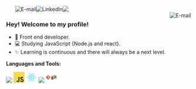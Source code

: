 
<img align="right" src="https://user-images.githubusercontent.com/56550632/107151690-91cfba00-6942-11eb-934b-5e794c16e201.png" width="350"/>

<a href="https://www.linkedin.com/in/flavio-aquila-283833161/">
<img align="right" alt="LinkedIn" src="https://img.shields.io/badge/-Fl%C3%A1vio%20%C3%80quila-blue"/>
</a>

<a href="https://www.instagram.com/lcegreen/">
<img align="right" alt="E-mail" src="https://img.shields.io/badge/-Instagram-ff69b4"/>
</a>

<a href="flavioaquila18@hotmail.com">
<img align="right" alt="E-mail" src="https://img.shields.io/badge/-E--mail-blueviolet"/>
</a>
<br/>

### Hey! Welcome to my profile! 

- 🚀 Front end developer.
- 💻 Studying JavaScript {Node.js and react}.
- ✨ Learning is continuous and there will always be a next level.

**Languages and Tools:**  

<code><img height="30" src="https://user-images.githubusercontent.com/56550632/107801321-ae069900-6d3e-11eb-9f19-1f3b03404523.png"></code>
<code><img height="30" src="https://raw.githubusercontent.com/github/explore/80688e429a7d4ef2fca1e82350fe8e3517d3494d/topics/javascript/javascript.png"></code>
<code><img height="30" src="https://raw.githubusercontent.com/github/explore/80688e429a7d4ef2fca1e82350fe8e3517d3494d/topics/react/react.png"></code>
<code><img height="30" src="https://user-images.githubusercontent.com/56550632/107804256-70a40a80-6d42-11eb-96c3-f54c49b0c648.jpg"></code>
<code><img height="30" src="https://raw.githubusercontent.com/github/explore/80688e429a7d4ef2fca1e82350fe8e3517d3494d/topics/git/git.png"></code>

